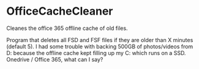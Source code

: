 OfficeCacheCleaner
==================

Cleanes the office 365 offline cache of old files.

Program that deletes all FSD and FSF files if they are older than X minutes (default 5). 
I had some trouble with backing 500GB of photos/videos from D: because the offline cache kept filling up my C: which runs on a SSD.
Onedrive / Office 365, what can I say?
